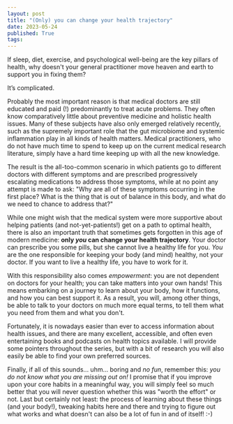 ```yaml
---
layout: post
title: "(Only) you can change your health trajectory"
date: 2023-05-24
published: True
tags: 
---
```

If sleep, diet, exercise, and psychological well-being are the key pillars of health, why doesn't your general practitioner move heaven and earth to support you in fixing them?

It’s complicated. 

Probably the most important reason is that medical doctors are still educated and paid (!) predominantly to treat acute problems. 
They often know comparatively little about preventive medicine and holistic health issues. 
Many of these subjects have also only emerged relatively recently, such as the supremely important role that the gut microbiome and systemic inflammation play in all kinds of health matters. 
Medical practitioners, who do not have much time to spend to keep up on the current medical research literature, simply have a hard time keeping up with all the new knowledge.

The result is the all-too-common scenario in which patients go to different doctors with different symptoms and are prescribed progressively escalating medications to address those symptoms, while at no point any attempt is made to ask: "Why are all of these symptoms occurring in the first place? 
What is the thing that is out of balance in this body, and what do we need to chance to address that?"

While one might wish that the medical system were more supportive about helping patients (and not-yet-patients!) get on a path to optimal health, there is also an important truth that sometimes gets forgotten in this age of modern medicine: 
**only *you* can change your health trajectory**. 
Your doctor can prescribe you some pills, but she cannot live a healthy life for you. 
*You* are the one responsible for keeping your body (and mind) healthy, not your doctor. 
If you want to live a healthy life, you have to work for it. 

With this responsibility also comes *empowerment*: 
you are not dependent on doctors for your health; you can take matters into your own hands! 
This means embarking on a journey to learn about your body, how it functions, and how you can best support it. 
As a result, you will, among other things, be able to talk to your doctors on much more equal terms, to tell them what you need from them and what you don't.  

Fortunately, it is nowadays easier than ever to access information about health issues, and there are many excellent, accessible, and often even entertaining books and podcasts on health topics available.
I will provide some pointers throughout the series, but with a bit of research you will also easily be able to find your own preferred sources. 

Finally, if all of this sounds... uhm... boring and *no fun*, remember this: 
*you do not know what you are missing out on!* 
I promise that if you improve upon your core habits in a meaningful way, you will simply feel so much better that you will never question whether this was "worth the effort" or not. 
Last but certainly not least: the process of learning about these things (and your body!), tweaking habits here and there and trying to figure out what works and what doesn't can also be a lot of fun in and of itself! :-)
